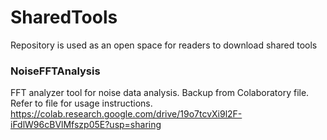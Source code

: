 # SharedTools
Repository is used as an open space for readers to download shared tools 

### NoiseFFTAnalysis
FFT analyzer tool for noise data analysis. Backup from Colaboratory file.
Refer to file for usage instructions.
https://colab.research.google.com/drive/19o7tcvXi9l2F-iFdlW96cBVlMfszp05E?usp=sharing


